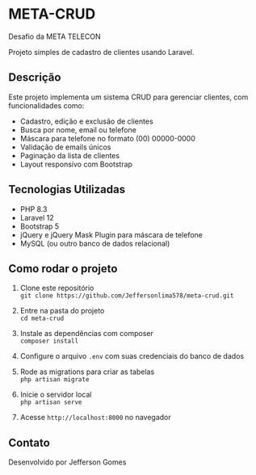 # META-CRUD

Desafio da META TELECON

Projeto simples de cadastro de clientes usando Laravel.

## Descrição

Este projeto implementa um sistema CRUD para gerenciar clientes, com funcionalidades como:

- Cadastro, edição e exclusão de clientes
- Busca por nome, email ou telefone
- Máscara para telefone no formato (00) 00000-0000
- Validação de emails únicos
- Paginação da lista de clientes
- Layout responsivo com Bootstrap

## Tecnologias Utilizadas

- PHP 8.3
- Laravel 12
- Bootstrap 5
- jQuery e jQuery Mask Plugin para máscara de telefone
- MySQL (ou outro banco de dados relacional)

## Como rodar o projeto

1. Clone este repositório  
   `git clone https://github.com/Jeffersonlima578/meta-crud.git`

2. Entre na pasta do projeto  
   `cd meta-crud`

3. Instale as dependências com composer  
   `composer install`

4. Configure o arquivo `.env` com suas credenciais do banco de dados

5. Rode as migrations para criar as tabelas  
   `php artisan migrate`

6. Inicie o servidor local  
   `php artisan serve`

7. Acesse `http://localhost:8000` no navegador

## Contato

Desenvolvido por Jefferson Gomes

